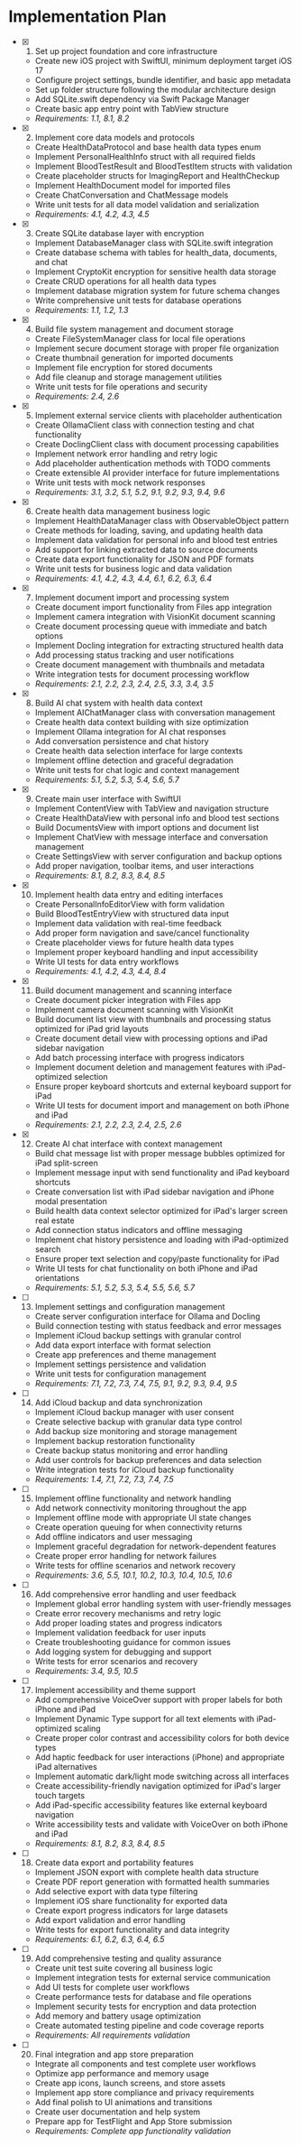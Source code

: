 # Implementation Plan

- [x] 1. Set up project foundation and core infrastructure
  - Create new iOS project with SwiftUI, minimum deployment target iOS 17
  - Configure project settings, bundle identifier, and basic app metadata
  - Set up folder structure following the modular architecture design
  - Add SQLite.swift dependency via Swift Package Manager
  - Create basic app entry point with TabView structure
  - _Requirements: 1.1, 8.1, 8.2_

- [x] 2. Implement core data models and protocols
  - Create HealthDataProtocol and base health data types enum
  - Implement PersonalHealthInfo struct with all required fields
  - Implement BloodTestResult and BloodTestItem structs with validation
  - Create placeholder structs for ImagingReport and HealthCheckup
  - Implement HealthDocument model for imported files
  - Create ChatConversation and ChatMessage models
  - Write unit tests for all data model validation and serialization
  - _Requirements: 4.1, 4.2, 4.3, 4.5_

- [x] 3. Create SQLite database layer with encryption
  - Implement DatabaseManager class with SQLite.swift integration
  - Create database schema with tables for health_data, documents, and chat
  - Implement CryptoKit encryption for sensitive health data storage
  - Create CRUD operations for all health data types
  - Implement database migration system for future schema changes
  - Write comprehensive unit tests for database operations
  - _Requirements: 1.1, 1.2, 1.3_

- [x] 4. Build file system management and document storage
  - Create FileSystemManager class for local file operations
  - Implement secure document storage with proper file organization
  - Create thumbnail generation for imported documents
  - Implement file encryption for stored documents
  - Add file cleanup and storage management utilities
  - Write unit tests for file operations and security
  - _Requirements: 2.4, 2.6_

- [x] 5. Implement external service clients with placeholder authentication
  - Create OllamaClient class with connection testing and chat functionality
  - Create DoclingClient class with document processing capabilities
  - Implement network error handling and retry logic
  - Add placeholder authentication methods with TODO comments
  - Create extensible AI provider interface for future implementations
  - Write unit tests with mock network responses
  - _Requirements: 3.1, 3.2, 5.1, 5.2, 9.1, 9.2, 9.3, 9.4, 9.6_

- [x] 6. Create health data management business logic
  - Implement HealthDataManager class with ObservableObject pattern
  - Create methods for loading, saving, and updating health data
  - Implement data validation for personal info and blood test entries
  - Add support for linking extracted data to source documents
  - Create data export functionality for JSON and PDF formats
  - Write unit tests for business logic and data validation
  - _Requirements: 4.1, 4.2, 4.3, 4.4, 6.1, 6.2, 6.3, 6.4_

- [x] 7. Implement document import and processing system
  - Create document import functionality from Files app integration
  - Implement camera integration with VisionKit document scanning
  - Create document processing queue with immediate and batch options
  - Implement Docling integration for extracting structured health data
  - Add processing status tracking and user notifications
  - Create document management with thumbnails and metadata
  - Write integration tests for document processing workflow
  - _Requirements: 2.1, 2.2, 2.3, 2.4, 2.5, 3.3, 3.4, 3.5_

- [x] 8. Build AI chat system with health data context
  - Implement AIChatManager class with conversation management
  - Create health data context building with size optimization
  - Implement Ollama integration for AI chat responses
  - Add conversation persistence and chat history
  - Create health data selection interface for large contexts
  - Implement offline detection and graceful degradation
  - Write unit tests for chat logic and context management
  - _Requirements: 5.1, 5.2, 5.3, 5.4, 5.6, 5.7_

- [x] 9. Create main user interface with SwiftUI
  - Implement ContentView with TabView and navigation structure
  - Create HealthDataView with personal info and blood test sections
  - Build DocumentsView with import options and document list
  - Implement ChatView with message interface and conversation management
  - Create SettingsView with server configuration and backup options
  - Add proper navigation, toolbar items, and user interactions
  - _Requirements: 8.1, 8.2, 8.3, 8.4, 8.5_

- [x] 10. Implement health data entry and editing interfaces
  - Create PersonalInfoEditorView with form validation
  - Build BloodTestEntryView with structured data input
  - Implement data validation with real-time feedback
  - Add proper form navigation and save/cancel functionality
  - Create placeholder views for future health data types
  - Implement proper keyboard handling and input accessibility
  - Write UI tests for data entry workflows
  - _Requirements: 4.1, 4.2, 4.3, 4.4, 8.4_

- [x] 11. Build document management and scanning interface
  - Create document picker integration with Files app
  - Implement camera document scanning with VisionKit
  - Build document list view with thumbnails and processing status optimized for iPad grid layouts
  - Create document detail view with processing options and iPad sidebar navigation
  - Add batch processing interface with progress indicators
  - Implement document deletion and management features with iPad-optimized selection
  - Ensure proper keyboard shortcuts and external keyboard support for iPad
  - Write UI tests for document import and management on both iPhone and iPad
  - _Requirements: 2.1, 2.2, 2.3, 2.4, 2.5, 2.6_

- [x] 12. Create AI chat interface with context management
  - Build chat message list with proper message bubbles optimized for iPad split-screen
  - Implement message input with send functionality and iPad keyboard shortcuts
  - Create conversation list with iPad sidebar navigation and iPhone modal presentation
  - Build health data context selector optimized for iPad's larger screen real estate
  - Add connection status indicators and offline messaging
  - Implement chat history persistence and loading with iPad-optimized search
  - Ensure proper text selection and copy/paste functionality for iPad
  - Write UI tests for chat functionality on both iPhone and iPad orientations
  - _Requirements: 5.1, 5.2, 5.3, 5.4, 5.5, 5.6, 5.7_

- [ ] 13. Implement settings and configuration management
  - Create server configuration interface for Ollama and Docling
  - Build connection testing with status feedback and error messages
  - Implement iCloud backup settings with granular control
  - Add data export interface with format selection
  - Create app preferences and theme management
  - Implement settings persistence and validation
  - Write unit tests for configuration management
  - _Requirements: 7.1, 7.2, 7.3, 7.4, 7.5, 9.1, 9.2, 9.3, 9.4, 9.5_

- [ ] 14. Add iCloud backup and data synchronization
  - Implement iCloud backup manager with user consent
  - Create selective backup with granular data type control
  - Add backup size monitoring and storage management
  - Implement backup restoration functionality
  - Create backup status monitoring and error handling
  - Add user controls for backup preferences and data selection
  - Write integration tests for iCloud backup functionality
  - _Requirements: 1.4, 7.1, 7.2, 7.3, 7.4, 7.5_

- [ ] 15. Implement offline functionality and network handling
  - Add network connectivity monitoring throughout the app
  - Implement offline mode with appropriate UI state changes
  - Create operation queuing for when connectivity returns
  - Add offline indicators and user messaging
  - Implement graceful degradation for network-dependent features
  - Create proper error handling for network failures
  - Write tests for offline scenarios and network recovery
  - _Requirements: 3.6, 5.5, 10.1, 10.2, 10.3, 10.4, 10.5, 10.6_

- [ ] 16. Add comprehensive error handling and user feedback
  - Implement global error handling system with user-friendly messages
  - Create error recovery mechanisms and retry logic
  - Add proper loading states and progress indicators
  - Implement validation feedback for user inputs
  - Create troubleshooting guidance for common issues
  - Add logging system for debugging and support
  - Write tests for error scenarios and recovery
  - _Requirements: 3.4, 9.5, 10.5_

- [ ] 17. Implement accessibility and theme support
  - Add comprehensive VoiceOver support with proper labels for both iPhone and iPad
  - Implement Dynamic Type support for all text elements with iPad-optimized scaling
  - Create proper color contrast and accessibility colors for both device types
  - Add haptic feedback for user interactions (iPhone) and appropriate iPad alternatives
  - Implement automatic dark/light mode switching across all interfaces
  - Create accessibility-friendly navigation optimized for iPad's larger touch targets
  - Add iPad-specific accessibility features like external keyboard navigation
  - Write accessibility tests and validate with VoiceOver on both iPhone and iPad
  - _Requirements: 8.1, 8.2, 8.3, 8.4, 8.5_

- [ ] 18. Create data export and portability features
  - Implement JSON export with complete health data structure
  - Create PDF report generation with formatted health summaries
  - Add selective export with data type filtering
  - Implement iOS share functionality for exported data
  - Create export progress indicators for large datasets
  - Add export validation and error handling
  - Write tests for export functionality and data integrity
  - _Requirements: 6.1, 6.2, 6.3, 6.4, 6.5_

- [ ] 19. Add comprehensive testing and quality assurance
  - Create unit test suite covering all business logic
  - Implement integration tests for external service communication
  - Add UI tests for complete user workflows
  - Create performance tests for database and file operations
  - Implement security tests for encryption and data protection
  - Add memory and battery usage optimization
  - Create automated testing pipeline and code coverage reports
  - _Requirements: All requirements validation_

- [ ] 20. Final integration and app store preparation
  - Integrate all components and test complete user workflows
  - Optimize app performance and memory usage
  - Create app icons, launch screens, and store assets
  - Implement app store compliance and privacy requirements
  - Add final polish to UI animations and transitions
  - Create user documentation and help system
  - Prepare app for TestFlight and App Store submission
  - _Requirements: Complete app functionality validation_